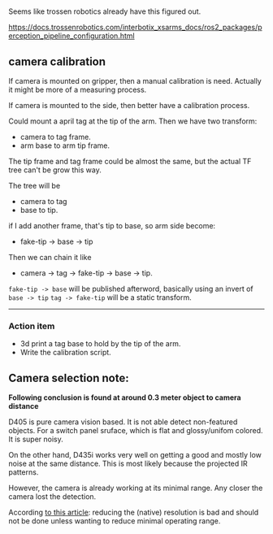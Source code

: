 
# 
Seems like trossen robotics already have this figured out. 

https://docs.trossenrobotics.com/interbotix_xsarms_docs/ros2_packages/perception_pipeline_configuration.html

## camera calibration

If camera is mounted on gripper, then a manual calibration is need. Actually it might be more of a measuring process. 

If camera is mounted to the side, then better have a calibration process.

Could mount a april tag at the tip of the arm. Then we have two transform: 
* camera to tag frame.
* arm base to arm tip frame. 

The tip frame and tag frame could be almost the same, but the actual TF tree can't be grow this way.

The tree will be 
* camera to tag
* base to tip.

if I add another frame, that's tip to base, so arm side become: 
* fake-tip -> base -> tip 

Then we can chain it like 
* camera -> tag -> fake-tip -> base -> tip. 

`fake-tip -> base` will be published afterword, basically using an invert of `base -> tip`
`tag -> fake-tip` will be a static transform.

---
### Action item 

* 3d print a tag base to hold by the tip of the arm. 
* Write the calibration script.

## Camera selection note:

**Following conclusion is found at around 0.3 meter object to camera distance**

D405 is pure camera vision based. It is not able detect non-featured objects. For a switch panel sruface, which is flat and glossy/unifom colored. It is super noisy. 

On the other hand, D435i works very well on getting a good and mostly low noise at the same distance. This is most likely because the projected IR patterns.

However, the camera is already working at its minimal range. Any closer the camera lost the detection. 

According [to this article](https://dev.intelrealsense.com/docs/tuning-depth-cameras-for-best-performance): reducing the (native) resolution is bad and should not be done unless wanting to reduce minimal operating range.